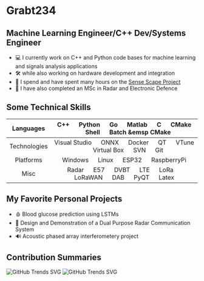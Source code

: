 # Grabt234 

## Machine Learning Engineer/C++ Dev/Systems Engineer

- 💻 I currently work on C++ and Python code bases for machine learning and signals analysis applications
- 🛠 while also working on hardware development and integration
- 🎤 I spend and have spent many hours on the [Sense Scape Project](https://github.com/Sense-Scape)
- 📡 I have also completed an MSc in Radar and Electronic Defence

## Some Technical Skills

| Languages | C++ &emsp; Python &emsp; Go  &emsp; Matlab &emsp; C &emsp; CMake  &emsp; Shell &emsp; Batch &emsp CMake|
| :---:   | :---: |
| Technologies |  Visual Studio &emsp; ONNX &emsp; Docker &emsp; QT &emsp; VTune &emsp; Virtual Box &emsp; SVN &emsp; Git |
| Platforms   | Windows &emsp; Linux &emsp; ESP32 &emsp; RaspberryPi|
|  Misc  | Radar &emsp; E57 &emsp; DVBT &emsp; LTE &emsp; LoRa &emsp; LoRaWAN &emsp; DAB &emsp; PyQT &emsp; Latex |

## My Favorite Personal Projects

- 🩸 Blood glucose prediction using LSTMs
- 📱 Design and Demonstration of a Dual Purpose Radar Communication System
- 🔊 Acoustic phased array interferometery project

## Contribution Summaries
![GitHub Trends SVG](https://api.githubtrends.io/user/svg/Grabt234/langs?time_range=one_year&use_percent=True&include_private=True&group=private&loc_metric=changed&theme=synthwaves)                            ![GitHub Trends SVG](https://api.githubtrends.io/user/svg/Grabt234/repos?time_range=one_year&include_private=True&group=private&loc_metric=changed&theme=synthwaves)
